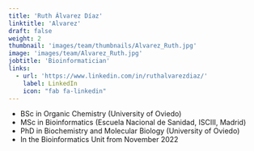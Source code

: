 ```yaml
---
title: 'Ruth Álvarez Díaz'
linktitle: 'Alvarez'
draft: false
weight: 2
thumbnail: 'images/team/thumbnails/Alvarez_Ruth.jpg'
image: 'images/team/Alvarez_Ruth.jpg'
jobtitle: 'Bioinformatician'
links:
  - url: 'https://www.linkedin.com/in/ruthalvarezdiaz/'
    label: LinkedIn
    icon: "fab fa-linkedin"
---
```


- BSc in Organic Chemistry (University of Oviedo)
- MSc in Bioinformatics (Escuela Nacional de Sanidad, ISCIII, Madrid)
- PhD in Biochemistry and Molecular Biology (University of Oviedo)
- In the Bioinformatics Unit from November 2022